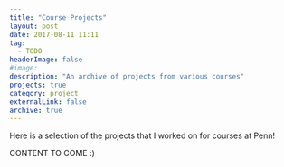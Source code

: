 ```yaml
---
title: "Course Projects"
layout: post
date: 2017-08-11 11:11
tag:
  - TODO
headerImage: false
#image:
description: "An archive of projects from various courses"
projects: true
category: project
externalLink: false
archive: true
---
```


Here is a selection of the projects that I worked on for courses at Penn!

CONTENT TO COME :)
